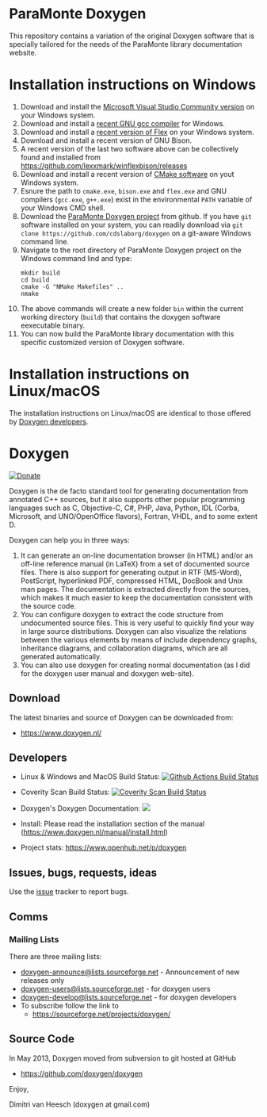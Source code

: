 ParaMonte Doxygen
=================

This repository contains a variation of the original Doxygen software that is specially tailored for the needs of the ParaMonte library documentation website.

Installation instructions on Windows
====================================

1. Download and install the [Microsoft Visual Studio Community version](https://visualstudio.microsoft.com/vs/community/) on your Windows system.
1. Download and install a [recent GNU gcc compiler](https://github.com/LKedward/quickstart-fortran/releases) for Windows.
1. Download and install a [recent version of Flex](https://gnuwin32.sourceforge.net/packages/flex.htm) on your Windows system.
1. Download and install a recent version of GNU Bison.
1. A recent version of the last two software above can be collectively found and installed from https://github.com/lexxmark/winflexbison/releases
1. Download and install a recent version of [CMake software](https://cmake.org/download/) on yout Windows system.
1. Esnure the path to `cmake.exe`, `bison.exe` and `flex.exe` and GNU compilers (`gcc.exe`, `g++.exe`) exist in the environmental `PATH` variable of your Windows CMD shell.
1. Download the [ParaMonte Doxygen project](https://github.com/cdslaborg/doxygen) from github. 
   If you have `git` software installed on your system, you can readily download via `git clone https://github.com/cdslaborg/doxygen` on a git-aware Windows command line.
1. Navigate to the root directory of ParaMonte Doxygen project on the Windows command lind and type:
   ```batch  
   mkdir build
   cd build
   cmake -G "NMake Makefiles" ..
   nmake
   ```  
1. The above commands will create a new folder `bin` within the current working directory (`build`) that contains the doxygen software eexecutable binary.
1. You can now build the ParaMonte library documentation with this specific customized version of Doxygen software.

Installation instructions on Linux/macOS
========================================

The installation instructions on Linux/macOS are identical to those offered by [Doxygen developers](https://www.doxygen.nl/manual/install.html).

Doxygen
===============
[![Donate](https://img.shields.io/badge/Donate-PayPal-green.svg)](https://www.paypal.com/cgi-bin/webscr?cmd=_s-xclick&hosted_button_id=9HHLRBCC8B2B8)

Doxygen is the de facto standard tool for generating documentation from
annotated C++ sources, but it also supports other popular programming
languages such as C, Objective-C, C#, PHP, Java, Python, IDL
(Corba, Microsoft, and UNO/OpenOffice flavors), Fortran, VHDL,
and to some extent D.

Doxygen can help you in three ways:

1. It can generate an on-line documentation browser (in HTML) and/or an
   off-line reference manual (in LaTeX) from a set of documented source files.
   There is also support for generating output in RTF (MS-Word), PostScript,
   hyperlinked PDF, compressed HTML, DocBook and Unix man pages.
   The documentation is extracted directly from the sources, which makes
   it much easier to keep the documentation consistent with the source code.
2. You can configure doxygen to extract the code structure from undocumented
   source files. This is very useful to quickly find your way in large
   source distributions. Doxygen can also visualize the relations between
   the various elements by means of include dependency graphs, inheritance
   diagrams, and collaboration diagrams, which are all generated automatically.
3. You can also use doxygen for creating normal documentation (as I did for
   the doxygen user manual and doxygen web-site).

Download
---------
The latest binaries and source of Doxygen can be downloaded from:
* https://www.doxygen.nl/

Developers
---------
* Linux & Windows and MacOS Build Status: <a href="https://github.com/doxygen/doxygen/actions"><img alt="Github Actions Build Status" src="https://github.com/doxygen/doxygen/workflows/CMake%20Build%20for%20Doxygen/badge.svg"></a>

* Coverity Scan Build Status: <a href="https://scan.coverity.com/projects/2860"> <img alt="Coverity Scan Build Status" src="https://scan.coverity.com/projects/2860/badge.svg"/> </a>

* Doxygen's Doxygen Documentation: <a href="https://codedocs.xyz/doxygen/doxygen/"><img src="https://codedocs.xyz/doxygen/doxygen.svg"/></a>

* Install: Please read the installation section of the manual (https://www.doxygen.nl/manual/install.html)

* Project stats: https://www.openhub.net/p/doxygen

Issues, bugs, requests, ideas
----------------------------------
Use the [issue](https://github.com/doxygen/doxygen/issues) tracker to report bugs.

Comms
----------------------------------
### Mailing Lists ###

There are three mailing lists:

* doxygen-announce@lists.sourceforge.net     - Announcement of new releases only
* doxygen-users@lists.sourceforge.net        - for doxygen users
* doxygen-develop@lists.sourceforge.net      - for doxygen developers
* To subscribe follow the link to
    * https://sourceforge.net/projects/doxygen/

Source Code
----------------------------------
In May 2013, Doxygen moved from
subversion to git hosted at GitHub
* https://github.com/doxygen/doxygen

Enjoy,

Dimitri van Heesch (doxygen at gmail.com)
